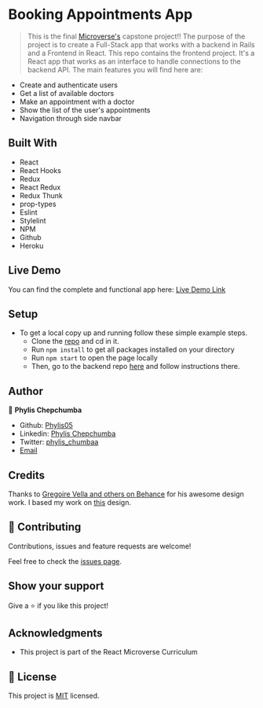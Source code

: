 # Booking Appointments App

> This is the final [Microverse's](www.microverse.org) capstone project!!
The purpose of the project is to create a Full-Stack app that works with a backend in Rails and a Frontend in React.
This repo contains the frontend project.
It's a React app that works as an interface to handle connections to the backend API.
The main features you will find here are:
- Create and authenticate users
- Get a list of available doctors
- Make an appointment with a doctor
- Show the list of the user's appointments
- Navigation through side navbar

## Built With

- React
- React Hooks
- Redux
- React Redux
- Redux Thunk
- prop-types
- Eslint
- Stylelint
- NPM
- Github
- Heroku

## Live Demo

You can find the complete and functional app here:
[Live Demo Link]()

## Setup

- To get a local copy up and running follow these simple example steps.
  - Clone the [repo](https://github.com/Phylis05/appointment-app) and cd in it.
  - Run `npm install` to get all packages installed on your directory
  - Run `npm start` to open the page locally
  - Then, go to the backend repo [here](https://github.com/Phylis05/appointment-app) and follow instructions there.

## Author

👤 **Phylis Chepchumba**

- Github: [Phylis05](https://github.com/phylis05)
- Linkedin: [Phylis Chepchumba](https://linkedin.com/phylis-chepchumba)
- Twitter: [phylis_chumbaa](https://twitter.com/phyl_chumba)
- [Email](chumba.phyl@gmail.com)

## Credits

Thanks to [Gregoire Vella and others on Behance](https://www.behance.net/muratk) for his awesome design work. I based my work on  [this](https://www.behance.net/gallery/26425031/Vespa-Responsive-Redesign) design.

## 🤝 Contributing

Contributions, issues and feature requests are welcome!

Feel free to check the [issues page](https://github.com/Phylis05/appointment-app-front-end/issues).

## Show your support

Give a ⭐️ if you like this project!

## Acknowledgments

- This project is part of the React Microverse Curriculum

## 📝 License

This project is [MIT](lic.url) licensed.
